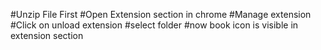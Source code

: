 #Unzip File First
#Open Extension section in chrome
#Manage extension
#Click on unload extension 
#select folder
#now book icon is visible in extension section
